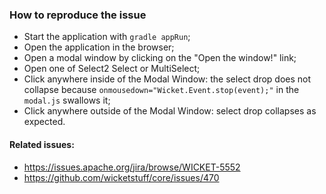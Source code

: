 ### How to reproduce the issue
* Start the application with `gradle appRun`;
* Open the application in the browser;
* Open a modal window by clicking on the "Open the window!" link;
* Open one of Select2 Select or MultiSelect;
* Click anywhere inside of the Modal Window: the select drop does not collapse because `onmousedown="Wicket.Event.stop(event);"` in the `modal.js` swallows it;
* Click anywhere outside of the Modal Window: select drop collapses as expected.

#### Related issues:
* https://issues.apache.org/jira/browse/WICKET-5552
* https://github.com/wicketstuff/core/issues/470